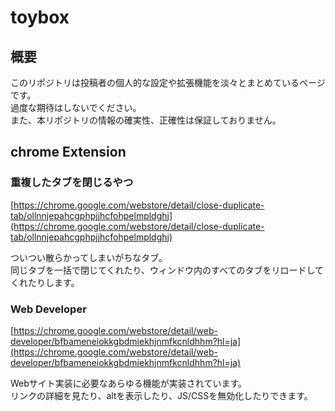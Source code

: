 # toybox

## 概要

このリポジトリは投稿者の個人的な設定や拡張機能を淡々とまとめているページです。  
過度な期待はしないでください。  
また、本リポジトリの情報の確実性、正確性は保証しておりません。  


## chrome Extension

### 重複したタブを閉じるやつ

[https://chrome.google.com/webstore/detail/close-duplicate-tab/ollnnjepahcgphpjjhcfohpelmpldghj](https://chrome.google.com/webstore/detail/close-duplicate-tab/ollnnjepahcgphpjjhcfohpelmpldghj)

ついつい散らかってしまいがちなタブ。  
同じタブを一括で閉じてくれたり、ウィンドウ内のすべてのタブをリロードしてくれたりします。

### Web Developer

[https://chrome.google.com/webstore/detail/web-developer/bfbameneiokkgbdmiekhjnmfkcnldhhm?hl=ja](https://chrome.google.com/webstore/detail/web-developer/bfbameneiokkgbdmiekhjnmfkcnldhhm?hl=ja)

Webサイト実装に必要なあらゆる機能が実装されています。  
リンクの詳細を見たり、altを表示したり、JS/CSSを無効化したりできます。